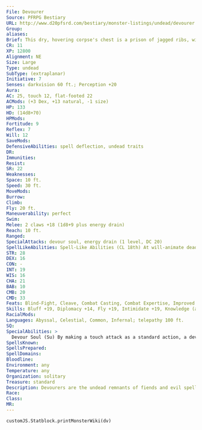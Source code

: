```yaml
---
File: Devourer
Source: PFRPG Bestiary
URL: http://www.d20pfsrd.com/bestiary/monster-listings/undead/devourer
Group: 
aliases: 
Brief: This dry, hovering corpse's chest is a prison of jagged ribs, within which is trapped a small tormented ghostly form.
CR: 11
XP: 12800
Alignment: NE
Size: Large
Type: undead
SubType: (extraplanar)
Initiative: 7
Senses: darkvision 60 ft.; Perception +20
Aura: 
AC: 25, touch 12, flat-footed 22
ACMods: (+3 Dex, +13 natural, -1 size)
HP: 133
HD: (14d8+70)
HPMods: 
Fortitude: 9
Reflex: 7
Will: 12
SaveMods: 
DefensiveAbilities: spell deflection, undead traits
DR: 
Immunities: 
Resist: 
SR: 22
Weaknesses: 
Space: 10 ft.
Speed: 30 ft.
MoveMods: 
Burrow: 
Climb: 
Fly: 20 ft.
Maneuverability: perfect
Swim: 
Melee: 2 claws +18 (1d8+9 plus energy drain)
Reach: 10 ft.
Ranged: 
SpecialAttacks: devour soul, energy drain (1 level, DC 20)
SpellLikeAbilities: Spell-Like Abilities (CL 18th) At will-animate dead, bestow curse (DC 19), confusion (DC 19), control undead (DC 22), death knell (DC 17), ghoul touch (DC 17), inflict serious wounds (DC 18), lesser planar ally, ray of enfeeblement, spectral hand, suggestion (DC 18), true seeing, vampiric touch (DC 18)
STR: 28
DEX: 16
CON: -
INT: 19
WIS: 16
CHA: 21
BAB: 10
CMB: 20
CMD: 33
Feats: Blind-Fight, Cleave, Combat Casting, Combat Expertise, Improved Initiative, Improved Sunder, Power Attack
Skills: Bluff +19, Diplomacy +14, Fly +19, Intimidate +19, Knowledge (arcana) +21, Knowledge (planes) +18, Perception +20, Sense Motive +17, Spellcraft +21, Stealth +6
RacialMods: 
Languages: Abyssal, Celestial, Common, Infernal; telepathy 100 ft.
SQ: 
SpecialAbilities: >
  Devour Soul (Su) By making a touch attack as a standard action, a devourer can deal 12d6+18 points of damage as if using a slay living spell. A DC 22 Fortitude save reduces this damage to 3d6+18. The soul of a creature slain by this attack becomes trapped within the devourer's chest. The creature cannot be brought back to life until the devourer's destruction (or a spell deflection-see below) releases its soul. A devourer can hold only one soul at a time. The trapped essence provides a devourer with 5 essence points for each Hit Die possessed by the soul. A devourer must expend essence points when it uses a spell-like ability equal to the spell's level (for sake of ease, spell levels for its spell-like abilities are included in its stats to the left in superscript). At the start of an encounter, a devourer generally has 3d4+3 essence points available. The trapped essence gains one permanent negative level for every 5 points of essence drained-these negative levels remain if the creature is brought back to life (but they do not stack with any negative levels imparted by being brought back to life). A soul that is completely consumed may only be restored to life by a miracle or wish. The save DC is Charisma-based. Spell Deflection (Su) If any of the following spells are cast at the devourer and overcome its spell resistance, they instead affect a devoured soul: banishment, chaos hammer, confusion, crushing despair, detect thoughts, dispel evil, dominate person, fear, geas/quest, holy word, hypnotism, imprisonment, magic jar, maze, suggestion, trap the soul, or any form of charm or compulsion. While none of these effects harms the soul, the caster makes a DC 25 caster level check when a spell is deflected-success indicates that the trapped soul is released from its prison and the creature whose body it belonged to can now be restored to life as normal.
SpellsKnown: 
SpellsPrepared: 
SpellDomains: 
Bloodline: 
Environment: any
Temperature: any
Organization: solitary
Treasure: standard
Description: Devourers are the undead remnants of fiends and evil spellcasters who became lost beyond the farthest reaches of the multiverse. Returning with warped bodies, alien sentience, and a hunger for life, devourers threaten all souls with a terrifying, tormented annihilation. These withered corpses stand 10 feet tall but weigh a mere 200 pounds.
Race: 
Class: 
MR: 
---
```

```dataviewjs
customJS.Statblock.printMonsterWiki(dv)
```
